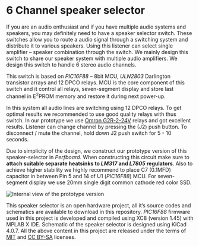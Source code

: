 # 6 Channel speaker selector

If you are an audio enthusiast and if you have multiple audio systems and speakers, you may definitely need to have a speaker selector switch. These switches allow you to route a audio signal through a switching system and distribute it to various speakers. Using this listener can select single amplifier – speaker combination through the switch. We mainly design this switch to share our speaker system with multiple audio amplifiers. We design this switch to handle 6 stereo audio channels. 

This switch is based on *PIC16F88* – 8bit MCU, *ULN2803* Darlington transistor arrays and 12 DPCO relays. MCU is the core component of this switch and it control all relays, seven-segment display and store last channel in E<sup>2</sup>PROM memory and restore it during next power-up. 

In this system all audio lines are switching using 12 DPCO relays. To get optimal results we recommended to use good quality relays with thus switch. In our prototype we use [Omron G2R-2-24V](http://omronfs.omron.com/en_US/ecb/products/pdf/en-g2r.pdf) relays and got excellent results. Listener can change channel by pressing the (J2) push button. To disconnect / mute the channel, hold down J2 push switch for 5 - 10 seconds. 

Due to simplicity of the design, we construct our prototype version of this speaker-selector in *Perfboard*. When constructing this circuit make sure to **attach suitable separate heatsinks to *LM317* and *L7805* regulators**. Also to achieve higher stability we highly recommend to place C7 (0.1MFD) capacitor in between Pin 5 and 14 of U1 (*PIC16F88*) MCU. For seven-segment display we use 20mm single digit common cathode red color SSD. 

![Internal view of the prototype version](https://farm1.staticflickr.com/805/39708847140_538e995cbc_z_d.jpg "Internal view of the prototype version")

This speaker selector is an open hardware project, all it’s source codes and schematics are available to download in this repository. *PIC16F88* firmware used in this project is developed and compiled using XC8 (version 1.45) with MPLAB X IDE. Schematic of the speaker selector is designed using KiCad 4.0.7. All the above content in this project are released under the terms of [MIT](https://opensource.org/licenses/MIT) and [CC BY-SA](http://creativecommons.org/licenses/by-sa/4.0/) licenses.

